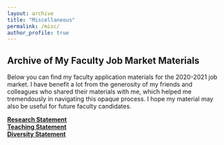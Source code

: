 ```yaml
---
layout: archive
title: "Miscellaneous"
permalink: /misc/
author_profile: true
---
```


## Archive of My Faculty Job Market Materials

Below you can find my faculty application materials for the 2020-2021 job market. I have benefit a lot from the generosity of my friends and colleagues who shared their materials with me, which helped me tremendously in navigating this opaque process. I hope my material may also be useful for future faculty candidates.

<a href="" target="_blank"><strong>Research Statement</strong></a> <br>
<a href="" target="_blank"><strong>Teaching Statement</strong></a> <br>
<a href="" target="_blank"><strong>Diversity Statement</strong></a> <br>
